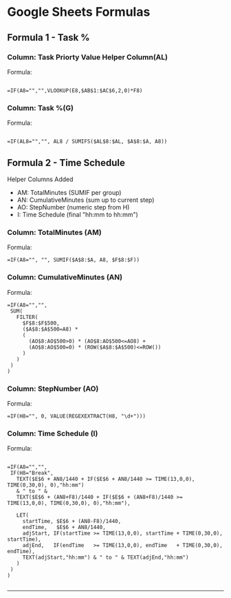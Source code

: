# Google Sheets Formulas

## Formula 1 - Task %
### Column: Task Priorty Value Helper Column(AL)
Formula:
```

=IF(A8="","",VLOOKUP(E8,$AB$1:$AC$6,2,0)*F8)

```
### Column: Task %(G)
Formula:
```

=IF(AL8="","", AL8 / SUMIFS($AL$8:$AL, $A$8:$A, A8))

```

## Formula 2 - Time Schedule

Helper Columns Added

- AM: TotalMinutes (SUMIF per group)
- AN: CumulativeMinutes (sum up to current step)
- AO: StepNumber (numeric step from H)
- I: Time Schedule (final "hh:mm to hh:mm")
### Column: TotalMinutes (AM)
Formula:
```
=IF(A8="", "", SUMIF($A$8:$A, A8, $F$8:$F))
```
### Column: CumulativeMinutes (AN)
Formula:
```
=IF(A8="","",
 SUM(
   FILTER(
     $F$8:$F$500,
     ($A$8:$A$500=A8) * 
     (
       (AO$8:AO$500>0) * (AO$8:AO$500<=AO8) + 
       (AO$8:AO$500=0) * (ROW($A$8:$A$500)<=ROW())
     )
   )
 )
)

```
### Column: StepNumber (AO)
Formula:
```
=IF(H8="", 0, VALUE(REGEXEXTRACT(H8, "\d+")))
```
### Column: Time Schedule (I)
Formula:
```

=IF(A8="","",
 IF(H8="Break",
   TEXT($E$6 + AN8/1440 + IF($E$6 + AN8/1440 >= TIME(13,0,0), TIME(0,30,0), 0),"hh:mm")
   & " to " &
   TEXT($E$6 + (AN8+F8)/1440 + IF($E$6 + (AN8+F8)/1440 >= TIME(13,0,0), TIME(0,30,0), 0),"hh:mm"),

   LET(
     startTime, $E$6 + (AN8-F8)/1440,
     endTime,   $E$6 + AN8/1440,
     adjStart, IF(startTime >= TIME(13,0,0), startTime + TIME(0,30,0), startTime),
     adjEnd,   IF(endTime   >= TIME(13,0,0), endTime   + TIME(0,30,0), endTime),
     TEXT(adjStart,"hh:mm") & " to " & TEXT(adjEnd,"hh:mm")
   )
 )
)


```

---

